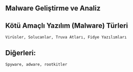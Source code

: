 ## Malware Geliştirme ve Analiz

## Kötü Amaçlı Yazılım (Malware) Türleri

```
Virüsler, Solucanlar, Truva Atları, Fidye Yazılımları 
```

## Diğerleri: 

```
Spyware, adware, rootkitler
```
